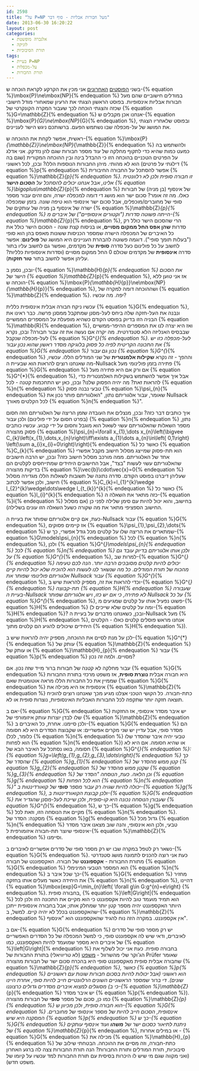 ```yaml
---
id: 2598
title: "על P=NP מעל חבורות אבליות - סוף דבר"
date: 2013-06-30 16:20:22
layout: post
categories: 
  - אלגברה מופשטת
  - לוגיקה
  - תורת הסיבוכיות
tags: 
  - בעיית P=NP
  - על-מכפלות
  - תורת החבורות
---
```

בשני <a href="http://www.gadial.net/2013/06/15/p_vs_np_on_abelian_groups_intro/">הפוסטים</a> <a href="http://www.gadial.net/2013/06/21/ultrafilters_and_ultraproducts/">האחרונים</a> אני מכין את הקרקע לקראת הוכחה ש-{% equation %}\mbox{P}\ne\mbox{NP}{% endequation %} במודלים חישוביים שהם מעל חבורות אבליות אינסופיות. בפוסט הראשון הצגתי את הרעיון שמאחורי מודל חישובי שכזה והצגתי הוכחה לכך שעבור המקרה הקונקרטי של {% equation %}G=\mathbb{Z}{% endequation %} אנחנו אכן מקבלים ש-{% equation %}\mbox{P}_{G}\ne\mbox{NP}_{G}{% endequation %}, ובפוסט שלאחריו הצגתי את המושג של על-מכפלה שבו נשתמש הפעם. ברשותכם ניגש הישר לעניינים.

ראשית, אפשר לקחת את ההוכחה ש-{% equation %}\mbox{P}_{\mathbb{Z}}\ne\mbox{NP}_{\mathbb{Z}}{% endequation %} ולהשתמש בה כמעט כמות שהיא כדי לתקוף מחלקה של עוד מספר חבורות שגם להן נזדקק. אני אדלג על הפרטים הטכניים בהוכחה הזו כי ההבדל בינה ובין ההוכחה המקורית (שגם בה דילגתי על פרטים) הוא לא מהותי. מיהן החבורות הנוספות הללו? ובכן, לכל ראשוני {% equation %}p{% endequation %} אפשר להסתכל על החבורה החיבורית {% equation %}\mathbb{Z}_{p}{% endequation %}. זו חבורה סופית ולכן לא רלוונטית אלינו, אבל אנחנו יכולים להסתכל על <strong>הסכום הישר</strong> {% equation %}\bigoplus\mathbb{Z}_{p}{% endequation %} של אינסוף (בן מניה) של חבורות כאלו. מה זה אומר? סכום ישר הוא מושג די דומה למכפלה ישרה, והם זהים עבור מספר סופי של מחוברים/מוכפלים, אבל סכום ישר אינסופי הוא טיפה שונה. בזמן שמכפלה ישרה של אינסוף בן מניה של עותקים של {% equation %}\mathbb{Z}_{p}{% endequation %} הייתה פשוטה סדרות ("וקטורים אינסופיים") של איברים מ-{% equation %}\mathbb{Z}_{p}{% endequation %}, הרי שהסכום הישר כולל רק סדרות <strong>שהן אפס החל ממקום מסויים</strong>, או בניסוח קצת שונה - הסכום הישר כולל את כל האיברים של המכפלה הישרה שמספר הכניסות ששונות מאפס בהן הוא סופי ("בעלות תומך סופי"). דוגמה פשוטה להבהרת העניינים היא המושג של <strong>פולינום</strong>: אפשר לחשוב על כל פולינום כעל סדרה <strong>סופית</strong> של מקדמים, ואפשר גם לחשוב עליו בתור סדרה <strong>אינסופית</strong> של מקדמים שכולם 0 החל ממקום מסויים (וסדרות אינסופיות כלליות? עליהן אפשר לחשוב בתור <strong>טור חזקות</strong>).

ובכן, נסמן ב-{% equation %}\mathbb{H}_{p}{% endequation %} את הסכום הישר של {% equation %}\mathbb{Z}_{p}{% endequation %}, אז אני טוען ללא הוכחה ש-{% equation %}\mbox{P}_{\mathbb{H}_{p}}\ne\mbox{NP}_{\mathbb{H}_{p}}{% endequation %}, ושההוכחה דומה למקרה של {% equation %}\mathbb{Z}{% endequation %}. יפה. מה עכשיו?

עכשיו ניקח חבורה אבלית אינסופית כללית {% equation %}G{% endequation %}, ונבנה את העל-חזקה שלה ביחס לעל-מסנן שמתקבל ממסנן פרשה. כבר ראינו את הבניה הזו בדיוק בפוסט הקודם כשהיא מופעלת על המספרים הממשיים {% equation %}\mathbb{R}{% endequation %}, ואז היא יצרה לנו את המספרים ההיפר-ממשיים שבבסיס האנליזה הלא סטנדרטית. מה יקרה אם נעשה את זה עבור חבורה? ובכן, נקרא לעל-מכפלה שנקבל {% equation %}G^{*}{% endequation %}. לעל-מכפלה כזו יש את התכונה הקריטית לפיה כל פסוק בלוגיקה מסדר ראשון שהוא נכון עבור {% equation %}G{% endequation %} נכון גם עבור {% equation %}G^{*}{% endequation %} וההפך - זה נקרא <strong>שקילות אלמנטרית</strong> של שני המודלים הללו. עכשיו, מה שאנחנו רוצים להראות הוא שבעיית ה-Nullsack פתירה בזמן פולינומי מעל {% equation %}G{% endequation %} אם ורק אם היא פתירה מעל {% equation %}G^{*}{% endequation %}, אבל איך אפשר להשתמש בשקילות האלמנטרית כדי להראות זאת? מה יהיה הפסוק שלנו? ובכן, כאן יש התחכמות קטנה - לכל {% equation %}n{% endequation %} טבעי נבנה פסוק {% equation %}\psi_{n}{% endequation %} שאומר, עבור אלגוריתם נתון, "האלגוריתם פותר נכון את Nullsack לכל הקלטים מאורך {% equation %}n{% endequation %}".

איך כותבים דבר כזה? ובכן, מנצלים את העובדה שזמן הריצה של האלגוריתם הזה חסום (בפרט חסום על ידי פולינום) ולכן עבור {% equation %}n{% endequation %} נתון, מספר השאלות שהאלגוריתם עשוי לשאול הוא מוגבל וחסום על ידי קבוע. עכשיו כותבים פסוק מהצורה {% equation %}\psi_{n}=\forall x_{1},\dots x_{n}\left(\bigvee C_{k}\left(x_{1},\dots,x_{n}\right)\iff\exists a_{1}\dots a_{n}\in\left\{ 0,1\right\} \left(\sum a_{i}x_{i}=0\right)\right){% endequation %} כאשר כל {% equation %}C_{k}{% endequation %} הוא תת-פסוק שמייצג מסלול חישוב מקבל אפשרי אחד של האלגוריתם. ממה מורכב מסלול חישוב כזה? ובכן, יש הרבה חישובים שהאלגוריתם עשוי לעשות "בצד", אבל החישובים היחידים שמתייחסים לקלטים הם בדיקות מהצורה {% equation %}\vec{b}\cdot\vec{x}=0{% endequation %} שעליהן דיברנו בפוסט הקודם. סדרה נתונה של תשובות לשאלות הללו מגדירה מסלול חישוב, ולכן אפשר לכתוב {% equation %}C_{k}=l_{1}^{k}\wedge l_{2}^{k}\wedge\dots\wedge l_{t_{k}}^{k}{% endequation %} כאשר כל {% equation %}l_{i}^{k}{% endequation %} כזה מתאר את השאלה ה-{% equation %}i{% endequation %} בחישוב, והוא יכול להיות עם סימן שלילה לפני כן (אם מסלול החישוב הספציפי מתאר את מה שקורה כשעל השאלה הזו עונים בשלילה).

כעת, אם קיים אלגוריתם שפותר את בעיית ה-Nullsack עבור {% equation %}G{% endequation %}, אז קיימים פסוקים {% equation %}\psi_{1},\psi_{2},\dots{% endequation %} שמתארים את הריצה שלו על קלטים מכל גודל אפשרי, כך ש-{% equation %}G\models\psi_{n}{% endequation %} לכל {% equation %}n{% endequation %}, ולכן {% equation %}G^{*}\models\psi_{n}{% endequation %} לכל {% equation %}n{% endequation %} ולכן אותו אלגוריתם בדיוק עובד גם על {% equation %}G^{*}{% endequation %}, למרות שב-{% equation %}G^{*}{% endequation %} יכולים להיות קלטים מסובכים הרבה יותר. הנה לכם טעימה מהכוח של תורת המודלים. כל מה שנשאר לנו לעשות הוא להוכיח שלא יכול להיות קיים אלגוריתם פולינומי שפותר את Nullsack עבור {% equation %}G^{*}{% endequation %}, וכדי להראות את זה, מספיק להראות שיש ב-{% equation %}G^{*}{% endequation %} תת-קבוצה {% equation %}H{% endequation %} שעבורה בעיית ה-Nullsack לא פתירה, כי אם יש כזו, ויש אלגוריתם שפותר Nullsack על כל {% equation %}G^{*}{% endequation %}, פשוט נפעיל אותו על קלטים שמגיעים מ-{% equation %}H{% endequation %} (ומה על קלטים שלא שייכים ל-{% equation %}H{% endequation %}? ובכן, כשאנחנו מדברים על בעיית ה-Nullsack מעל {% equation %}H{% endequation %}, אנחנו מראש פוסלים קלטים כאלו - הקלטים היחידים שיכולים להגיע הם קלטים מתוך {% equation %}H{% endequation %}).

לכן על מנת לסיים את ההוכחה, מספיק יהיה להראות שיש ב-{% equation %}G^{*}{% endequation %} עותק של {% equation %}\mathbb{Z}{% endequation %} או עותק של {% equation %}\mathbb{H}_{p}{% endequation %} עבור {% equation %}p{% endequation %} מסויים. ולמה זה נכון?

עבור מחלקה לא קטנה של חבורות ברור מייד שזה נכון. אם {% equation %}G{% endequation %} היא חבורה אבלית <strong>נוצרת סופית</strong>, אז משפט מרכזי בתורת החבורות שממיין את כל החבורות הללו מראה אוטומטית שאם {% equation %}G{% endequation %} אינסופית אז היא מכילה את {% equation %}\mathbb{Z}{% endequation %} כתת-חבורה. כל הקושי הטכני אצלנו מגיע מכך שאנחנו רוצים להוכיח תוצאה חזקה יותר שתקפה לכל החבורות האבליות האינסופיות, נוצרות סופית או לא.

אם ב-{% equation %}G{% endequation %} יש איבר מסדר אינסופי, אז החזקות שלו לבדן יוצרות עותק איזומורפי של {% equation %}\mathbb{Z}{% endequation %} ולכן סיימנו. אחרת, כל האיברים ב-{% equation %}G{% endequation %} הם מסדר סופי, אבל עדיין יש שני מקרים אפשריים: או שקבוצת הסדרים היא לא חסומה (כלומר, לכל {% equation %}n{% endequation %} טבעי יהיה איבר שהסדר שלו הוא לפחות {% equation %}n{% endequation %}) או שהיא חסומה. אם היא לא חסומה, בואו נסתכל על האיבר הבא של {% equation %}G^{*}{% endequation %}: {% equation %}g=\left(g_{1},g_{2},g_{3},\dots\right){% endequation %} כך שהסדר של {% equation %}g_{1}{% endequation %} קטן ממש מהסדר של {% equation %}g_{2}{% endequation %} שקטן ממש מהסדר של {% equation %}g_{3}{% endequation %} וכן הלאה. כעת, הנוסחה "הסדר של {% equation %}g{% endequation %} הוא לכל הפחות {% equation %}n{% endequation %}" יכולה להיות שגויה רק עבור מספר <strong>סופי</strong> של קואורדינטות ב-{% equation %}g{% endequation %}, ולכן קבוצת הקואורדינטות ב-{% equation %}G{% endequation %} שעבורן הנוסחה נכונה היא קו-סופית, ולכן שייכת לעל-מסנן שהגדיר את {% equation %}G^{*}{% endequation %}, כך ש-{% equation %}g{% endequation %} מקיים את הנוסחה הזו, וזאת לכל {% equation %}n{% endequation %}. מסקנה: הסדר של {% equation %}g{% endequation %} גדול מכל {% equation %}n{% endequation %} טבעי, ולכן הוא אינסופי, והנה שוב מצאנו איבר מסדר אינסופי שיוצר תת-חבורה איזומורפית ל-{% equation %}\mathbb{Z}{% endequation %} וסיימנו.

נשאר רק לטפל במקרה שבו יש רק מספר סופי של סדרים אפשריים לאיברים ב-{% equation %}G{% endequation %}. כעת אני רוצה להכניס לתמונה מושג סטנדרטי מתורת החבורות - <strong>אקספוננט</strong> של חבורה. האקספוננט של חבורה {% equation %}G{% endequation %} הוא המספר הטבעי המינימלי {% equation %}n{% endequation %} כך שכל איבר ב-{% equation %}G{% endequation %} מחזיר את היחידה כאשר מעלים אותו בחזקה {% equation %}n{% endequation %}, דהיינו {% equation %}\mbox{exp}G=\min_{n}\left\{ \forall g\in G:g^{n}=e\right\} {% endequation %}. בחבורה סופית, {% equation %}\left|G\right|{% endequation %} הוא תמיד מועמד טוב להיות אקספוננט כי הוא מקיים את התכונה הזו ולכן לכל היותר האקספוננט יהיה מספר קטן יותר שמחלק אותו; אבל בחבורה אינסופית ייתכן שהאקספוננט בכלל לא יהיה קיים. למשל, ב-{% equation %}\mathbb{Z}{% endequation %} אין אקספוננט. במקרה הזה נוח להגיד שהאקספוננט הוא "אינסוף".

אם ב-{% equation %}G{% endequation %} יש רק מספר סופי של סדרים לאיברים, ודאי שיש לה אקספוננט סופי, כי למשל המכפלה של כל הסדרים האפשריים של איברים היא מספר שמועמד להיות האקספוננט, כמו {% equation %}\left|G\right|{% endequation %} בחבורה סופית. כעת אני יכול לשלוף את הג'וקר שלי מהשרוול - <a href="http://en.wikipedia.org/wiki/Pr%C3%BCfer_theorems">משפט</a> (לא טריוויאלי) בתורת החבורות של Prüfer שאומר שחבורה אבלית סופית מאקספוננט סופי היא בהכרח סכום ישר של חבורות מהצורה {% equation %}\mathbb{Z}_{p}{% endequation %}, כאשר {% equation %}p{% endequation %} הוא ראשוני (אבל יכולות להיות בסכום חבורות שונות עם ראשוניים שונים). די ברור שמספר הראשוניים השונים הרלוונטיים חייב להיות סופי, אחרת היינו מסוגלים למצוא איברים מסדרים גדולים כרצוננו (כי ב-{% equation %}\mathbb{Z}_{p}{% endequation %} יש איבר מסדר {% equation %}p{% endequation %}). כמו כן, סכום של מספר <strong>סופי</strong> של חבורות מהצורה {% equation %}\mathbb{Z}_{p}{% endequation %} הוא חבורה סופית, ולכן מכיוון ש-{% equation %}G{% endequation %} אינסופית, הסכום חייב להיות של מספר אינסופי של מחוברים. המסקנה היא שיש {% equation %}p{% endequation %} כך ש-{% equation %}G{% endequation %} ניתנת לתיאור כסכום ישר של <strong>משהו</strong> ועוד אינסוף עותקים של {% equation %}\mathbb{Z}_{p}{% endequation %}, או במילים אחרות - {% equation %}G{% endequation %} מכילה את {% equation %}\mathbb{H}_{p}{% endequation %} כתת-חבורה, וזה מסיים את ההוכחה. הבטחתי שילוב של סיבוכיות, תורת המודלים ותורת החבורות? הנה תורת החבורות צצה לה ברגע האחרון (ואני מקווה שגם מי שיש לו היכרות בסיסית עם תורת החבורות למד עכשיו על קיומו של משפט חדש).
